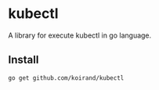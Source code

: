 kubectl
===

A library for execute kubectl in go language.

## Install

```
go get github.com/koirand/kubectl
```
